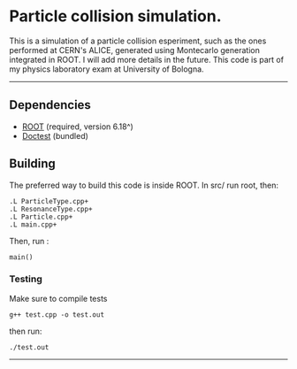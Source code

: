 # Particle collision simulation.
This is a simulation of a particle collision esperiment, such as the ones performed at CERN's ALICE, generated using Montecarlo generation integrated in ROOT. I will add more details in the future.
This code is part of my physics laboratory exam at University of Bologna.

--------------------------------------------------------------------------------

## Dependencies
- [ROOT](https://root.cern/) (required, version 6.18^)
- [Doctest](https://github.com/onqtam/doctest) (bundled)

## Building
The preferred way to build this code is inside ROOT.
In src/ run root, then:
```shell
.L ParticleType.cpp+
.L ResonanceType.cpp+
.L Particle.cpp+
.L main.cpp+
```
Then, run :
```shell
main()
```
### Testing
Make sure to compile tests
```shell
g++ test.cpp -o test.out
```
then run:
```shell
./test.out
```

--------------------------------------------------------------------------------
